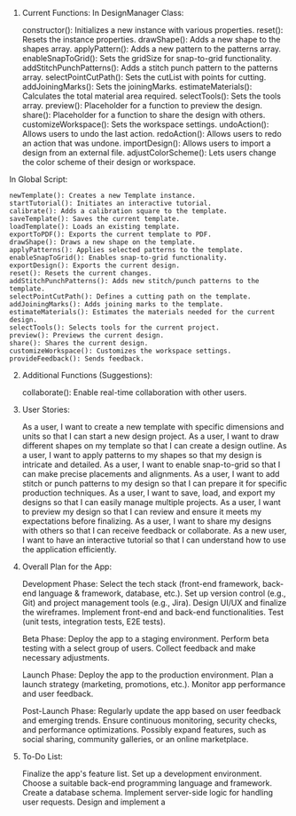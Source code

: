 1. Current Functions:
In DesignManager Class:

    constructor(): Initializes a new instance with various properties.
    reset(): Resets the instance properties.
    drawShape(): Adds a new shape to the shapes array.
    applyPattern(): Adds a new pattern to the patterns array.
    enableSnapToGrid(): Sets the gridSize for snap-to-grid functionality.
    addStitchPunchPatterns(): Adds a stitch punch pattern to the patterns array.
    selectPointCutPath(): Sets the cutList with points for cutting.
    addJoiningMarks(): Sets the joiningMarks.
    estimateMaterials(): Calculates the total material area required.
    selectTools(): Sets the tools array.
    preview(): Placeholder for a function to preview the design.
    share(): Placeholder for a function to share the design with others.
    customizeWorkspace(): Sets the workspace settings.
    undoAction(): Allows users to undo the last action.
    redoAction(): Allows users to redo an action that was undone.
    importDesign(): Allows users to import a design from an external file.
    adjustColorScheme(): Lets users change the color scheme of their design or workspace.

In Global Script:

    newTemplate(): Creates a new Template instance.
    startTutorial(): Initiates an interactive tutorial.
    calibrate(): Adds a calibration square to the template.
    saveTemplate(): Saves the current template.
    loadTemplate(): Loads an existing template.
    exportToPDF(): Exports the current template to PDF.
    drawShape(): Draws a new shape on the template.
    applyPatterns(): Applies selected patterns to the template.
    enableSnapToGrid(): Enables snap-to-grid functionality.
    exportDesign(): Exports the current design.
    reset(): Resets the current changes.
    addStitchPunchPatterns(): Adds new stitch/punch patterns to the template.
    selectPointCutPath(): Defines a cutting path on the template.
    addJoiningMarks(): Adds joining marks to the template.
    estimateMaterials(): Estimates the materials needed for the current design.
    selectTools(): Selects tools for the current project.
    preview(): Previews the current design.
    share(): Shares the current design.
    customizeWorkspace(): Customizes the workspace settings.
    provideFeedback(): Sends feedback.

2. Additional Functions (Suggestions):

    collaborate(): Enable real-time collaboration with other users.

3. User Stories:

    As a user, I want to create a new template with specific dimensions and units so that I can start a new design project.
    As a user, I want to draw different shapes on my template so that I can create a design outline.
    As a user, I want to apply patterns to my shapes so that my design is intricate and detailed.
    As a user, I want to enable snap-to-grid so that I can make precise placements and alignments.
    As a user, I want to add stitch or punch patterns to my design so that I can prepare it for specific production techniques.
    As a user, I want to save, load, and export my designs so that I can easily manage multiple projects.
    As a user, I want to preview my design so that I can review and ensure it meets my expectations before finalizing.
    As a user, I want to share my designs with others so that I can receive feedback or collaborate.
    As a new user, I want to have an interactive tutorial so that I can understand how to use the application efficiently.

4. Overall Plan for the App:

    Development Phase:
        Select the tech stack (front-end framework, back-end language & framework, database, etc.).
        Set up version control (e.g., Git) and project management tools (e.g., Jira).
        Design UI/UX and finalize the wireframes.
        Implement front-end and back-end functionalities.
        Test (unit tests, integration tests, E2E tests).

    Beta Phase:
        Deploy the app to a staging environment.
        Perform beta testing with a select group of users.
        Collect feedback and make necessary adjustments.

    Launch Phase:
        Deploy the app to the production environment.
        Plan a launch strategy (marketing, promotions, etc.).
        Monitor app performance and user feedback.

    Post-Launch Phase:
        Regularly update the app based on user feedback and emerging trends.
        Ensure continuous monitoring, security checks, and performance optimizations.
        Possibly expand features, such as social sharing, community galleries, or an online marketplace.

5. To-Do List:

    Finalize the app's feature list.
    Set up a development environment.
    Choose a suitable back-end programming language and framework.
    Create a database schema.
    Implement server-side logic for handling user requests.
    Design and implement a
